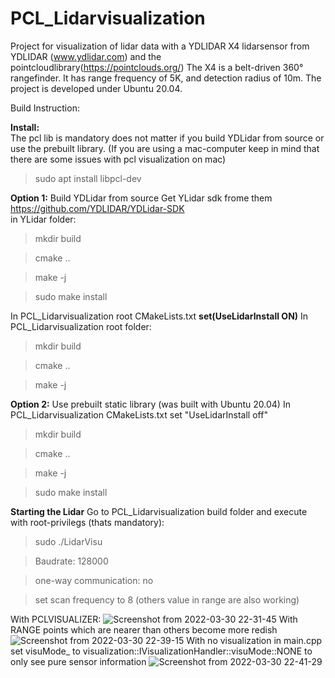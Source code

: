 # PCL_Lidarvisualization
Project for visualization of lidar data with a YDLIDAR X4 lidarsensor from YDLIDAR (www.ydlidar.com) and the pointcloudlibrary(https://pointclouds.org/)
The X4 is a belt-driven 360° rangefinder. It has range frequency of 5K, and detection radius of 10m.
The project is developed under Ubuntu 20.04. 

Build Instruction: 

**Install:**  
The pcl lib is mandatory does not matter if you build YDLidar from source or use the prebuilt library. (If you are using a mac-computer keep in mind that there are some issues with pcl visualization on mac)
> sudo apt install libpcl-dev 

**Option 1:**
Build YDLidar from source
Get YLidar sdk frome them https://github.com/YDLIDAR/YDLidar-SDK  
 in YLidar folder:
> mkdir build   

> cmake ..
 
> make -j 

> sudo make install 

In PCL_Lidarvisualization root CMakeLists.txt **set(UseLidarInstall ON)**
In PCL_Lidarvisualization root folder:
> mkdir build 

> cmake ..

> make -j 

**Option 2:**
Use prebuilt static library (was built with Ubuntu 20.04)
In PCL_Lidarvisualization CMakeLists.txt set "UseLidarInstall off"
> mkdir build 

> cmake ..
 
> make -j 

> sudo make install 

**Starting the Lidar**
 Go to PCL_Lidarvisualization build folder and execute with root-privilegs (thats mandatory):
> sudo ./LidarVisu 

> Baudrate: 128000

> one-way communication: no

> set scan frequency to 8 (others value in range are also working)

With PCLVISUALIZER:
![Screenshot from 2022-03-30 22-31-45](https://user-images.githubusercontent.com/42981587/160927186-8c0ef823-d986-4934-8df6-5cde0373cb02.png)
With RANGE points which are nearer than others become more redish
![Screenshot from 2022-03-30 22-39-15](https://user-images.githubusercontent.com/42981587/160927194-14b9d2d7-512e-42c0-bd6a-1913d68efef5.png)
With no visualization in main.cpp set visuMode_ to visualization::IVisualizationHandler::visuMode::NONE to only see pure sensor information
![Screenshot from 2022-03-30 22-41-29](https://user-images.githubusercontent.com/42981587/160927199-7346c0f7-7d2d-4372-8e8d-af369ed58403.png)

